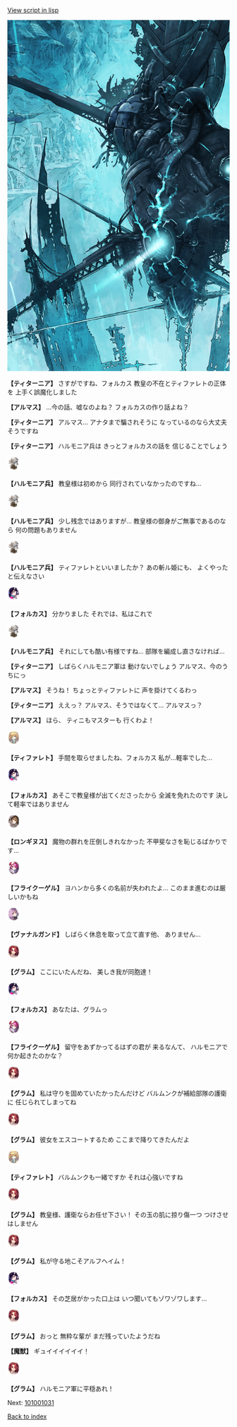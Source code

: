 [View script in lisp](../scripts/101001021.txt)

![underground_world_3.png](../images/backgrounds/underground_world_3.png)

**【ティターニア】**
さすがですね、フォルカス
教皇の不在とティファレトの正体を
上手く誤魔化しました

**【アルマス】**
…今の話、嘘なのよね？
フォルカスの作り話よね？

**【ティターニア】**
アルマス…
アナタまで騙されそうに
なっているのなら大丈夫そうですね

**【ティターニア】**
ハルモニア兵は
きっとフォルカスの話を
信じることでしょう

<img src="../images/units/3810001.png" alt="3810001.png" height="34"/>

**【ハルモニア兵】**
教皇様は初めから
同行されていなかったのですね…

<img src="../images/units/3810001.png" alt="3810001.png" height="34"/>

**【ハルモニア兵】**
少し残念ではありますが…
教皇様の御身がご無事であるのなら
何の問題もありません

<img src="../images/units/3810001.png" alt="3810001.png" height="34"/>

**【ハルモニア兵】**
ティファレトといいましたか？
あの斬ル姫にも、
よくやったと伝えなさい

<img src="../images/units/3301811.png" alt="3301811.png" height="34"/>

**【フォルカス】**
分かりました
それでは、私はこれで

<img src="../images/units/3810001.png" alt="3810001.png" height="34"/>

**【ハルモニア兵】**
それにしても酷い有様ですね…
部隊を編成し直さなければ…

**【ティターニア】**
しばらくハルモニア軍は
動けないでしょう
アルマス、今のうちにっ

**【アルマス】**
そうね！
ちょっとティファレトに
声を掛けてくるわっ

**【ティターニア】**
ええっ？
アルマス、そうではなくて…
アルマスっ？

**【アルマス】**
ほら、
ティニもマスターも
行くわよ！

<img src="../images/units/3503211.png" alt="3503211.png" height="34"/>

**【ティファレト】**
手間を取らせましたね、フォルカス
私が…軽率でした…

<img src="../images/units/3301811.png" alt="3301811.png" height="34"/>

**【フォルカス】**
あそこで教皇様が出てくださったから
全滅を免れたのです
決して軽率ではありません

<img src="../images/units/3300111.png" alt="3300111.png" height="34"/>

**【ロンギヌス】**
魔物の群れを圧倒しきれなかった
不甲斐なさを恥じるばかりです…

<img src="../images/units/3500211.png" alt="3500211.png" height="34"/>

**【フライクーゲル】**
ヨハンから多くの名前が失われたよ…
このまま進むのは厳しいかもね

<img src="../images/units/3601111.png" alt="3601111.png" height="34"/>

**【ヴァナルガンド】**
しばらく休息を取って立て直す他、
ありません…

<img src="../images/units/3100811.png" alt="3100811.png" height="34"/>

**【グラム】**
ここにいたんだね、
美しき我が同胞達！

<img src="../images/units/3301811.png" alt="3301811.png" height="34"/>

**【フォルカス】**
あなたは、グラムっ

<img src="../images/units/3500211.png" alt="3500211.png" height="34"/>

**【フライクーゲル】**
留守をあずかってるはずの君が
来るなんて、
ハルモニアで何か起きたのかな？

<img src="../images/units/3100811.png" alt="3100811.png" height="34"/>

**【グラム】**
私は守りを固めていたかったんだけど
バルムンクが補給部隊の護衛に
任じられてしまってね

<img src="../images/units/3100811.png" alt="3100811.png" height="34"/>

**【グラム】**
彼女をエスコートするため
ここまで降りてきたんだよ

<img src="../images/units/3503211.png" alt="3503211.png" height="34"/>

**【ティファレト】**
バルムンクも一緒ですか
それは心強いですね

<img src="../images/units/3100811.png" alt="3100811.png" height="34"/>

**【グラム】**
教皇様、護衛ならお任せ下さい！
その玉の肌に掠り傷一つ
つけさせはしません

<img src="../images/units/3100811.png" alt="3100811.png" height="34"/>

**【グラム】**
私が守る地こそアルフヘイム！

<img src="../images/units/3301811.png" alt="3301811.png" height="34"/>

**【フォルカス】**
その芝居がかった口上は
いつ聞いてもゾワゾワします…

<img src="../images/units/3100811.png" alt="3100811.png" height="34"/>

**【グラム】**
おっと
無粋な輩が
まだ残っていたようだね

**【魔獣】**
ギュイイイイイイ！

<img src="../images/units/3100811.png" alt="3100811.png" height="34"/>

**【グラム】**
ハルモニア軍に平穏あれ！

Next: [101001031](101001031.md)

[Back to index](index.md)
